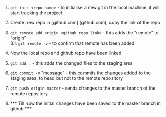 1. `git init <repo name>` - to initialise a new git in the local machine, it will start tracking the project

2. Create new repo in [github.com]
(github.com), copy the link of the repo
3. `git remote add origin <github repo link>` - this adds the "remote" to "origin" <br>
3.1. `git remote -v` - to confirm that remote has been added
4. Now the local repo and github repo have been linked
5. `git add .` - this adds the changed files to the staging area
6. `git commit -m` "message" - this commits the changes added to the staging area, to head but not to the remote repository
7. `git push origin master` - sends changes to the master branch of the remote repository
8. *** Till now the initial changes have been saved to the master branch in github ***